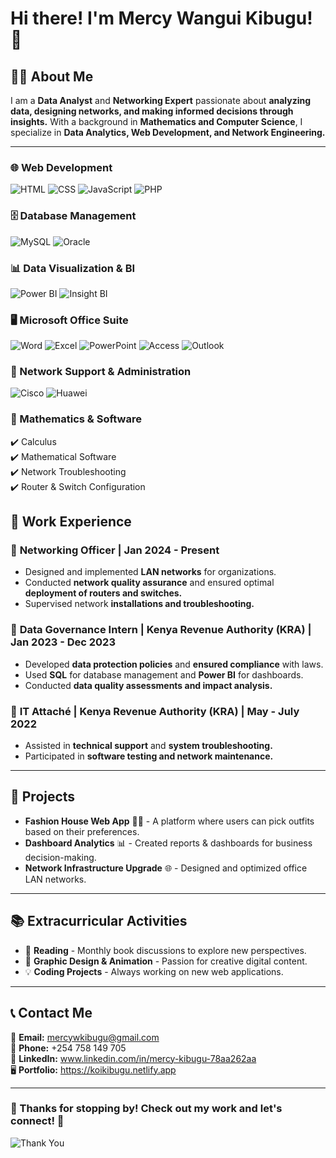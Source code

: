 # Hi there! I'm Mercy Wangui Kibugu! 🚀

## 👩‍💻 About Me
I am a **Data Analyst** and **Networking Expert** passionate about **analyzing data, designing networks, and making informed decisions through insights.** With a background in **Mathematics and Computer Science**, I specialize in **Data Analytics, Web Development, and Network Engineering.**

---

### 🌐 Web Development
![HTML](https://img.shields.io/badge/HTML5-E34F26?style=for-the-badge&logo=html5&logoColor=white)
![CSS](https://img.shields.io/badge/CSS3-1572B6?style=for-the-badge&logo=css3&logoColor=white)
![JavaScript](https://img.shields.io/badge/JavaScript-F7DF1E?style=for-the-badge&logo=javascript&logoColor=black)
![PHP](https://img.shields.io/badge/PHP-777BB4?style=for-the-badge&logo=php&logoColor=white)

### 🗄️ Database Management
![MySQL](https://img.shields.io/badge/MySQL-4479A1?style=for-the-badge&logo=mysql&logoColor=white)
![Oracle](https://img.shields.io/badge/Oracle-F80000?style=for-the-badge&logo=oracle&logoColor=white)

### 📊 Data Visualization & BI
![Power BI](https://img.shields.io/badge/Power%20BI-F2C811?style=for-the-badge&logo=powerbi&logoColor=black)
![Insight BI](https://img.shields.io/badge/Insight%20BI-00A4EF?style=for-the-badge&logo=microsoft&logoColor=white)

### 🖥️ Microsoft Office Suite
![Word](https://img.shields.io/badge/Microsoft_Word-2B579A?style=for-the-badge&logo=microsoft-word&logoColor=white)
![Excel](https://img.shields.io/badge/Microsoft_Excel-217346?style=for-the-badge&logo=microsoft-excel&logoColor=white)
![PowerPoint](https://img.shields.io/badge/Microsoft_PowerPoint-B7472A?style=for-the-badge&logo=microsoft-powerpoint&logoColor=white)
![Access](https://img.shields.io/badge/Microsoft_Access-A4373A?style=for-the-badge&logo=microsoft-access&logoColor=white)
![Outlook](https://img.shields.io/badge/Microsoft_Outlook-0078D4?style=for-the-badge&logo=microsoft-outlook&logoColor=white)

### 📡 Network Support & Administration
![Cisco](https://img.shields.io/badge/Cisco-1BA0D7?style=for-the-badge&logo=cisco&logoColor=white)
![Huawei](https://img.shields.io/badge/Huawei-FF0000?style=for-the-badge&logo=huawei&logoColor=white)

### 🧮 Mathematics & Software
✔️ Calculus  
✔️ Mathematical Software  
✔️ Network Troubleshooting  
✔️ Router & Switch Configuration  

## 💼 Work Experience
### 📌 **Networking Officer | Jan 2024 - Present**
- Designed and implemented **LAN networks** for organizations.
- Conducted **network quality assurance** and ensured optimal **deployment of routers and switches.**
- Supervised network **installations and troubleshooting.**

### 📌 **Data Governance Intern | Kenya Revenue Authority (KRA) | Jan 2023 - Dec 2023**
- Developed **data protection policies** and **ensured compliance** with laws.
- Used **SQL** for database management and **Power BI** for dashboards.
- Conducted **data quality assessments and impact analysis.**

### 📌 **IT Attaché | Kenya Revenue Authority (KRA) | May - July 2022**
- Assisted in **technical support** and **system troubleshooting.**
- Participated in **software testing and network maintenance.**

---

## 🌟 Projects
- **Fashion House Web App** 🎨👗 - A platform where users can pick outfits based on their preferences.
- **Dashboard Analytics** 📊 - Created reports & dashboards for business decision-making.
- **Network Infrastructure Upgrade** 🌐 - Designed and optimized office LAN networks.

---

## 📚 Extracurricular Activities
- 📖 **Reading** - Monthly book discussions to explore new perspectives.
- 🎨 **Graphic Design & Animation** - Passion for creative digital content.
- 💡 **Coding Projects** - Always working on new web applications.

---

## 📞 Contact Me
📧 **Email:** [mercywkibugu@gmail.com](mailto:mercywkibugu@gmail.com)  
📱 **Phone:** +254 758 149 705  
🔗 **LinkedIn:** www.linkedin.com/in/mercy-kibugu-78aa262aa  
🖥️ **Portfolio:** https://koikibugu.netlify.app

---

### 🎉 Thanks for stopping by! Check out my work and let's connect! 🚀

![Thank You](https://media.giphy.com/media/hvRJCLFzcasrR4ia7z/giphy.gif)
